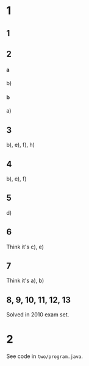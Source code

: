 1
===

1
---

2
---
#### a
b)

#### b
a)

3
---
b), e), f), h)

4
---
b), e), f)

5
---
d)

6
---
Think it's c), e)

7
---
Think it's a), b)

8, 9, 10, 11, 12, 13
----------------------
Solved in 2010 exam set.


2
===
See code in `two/program.java`.